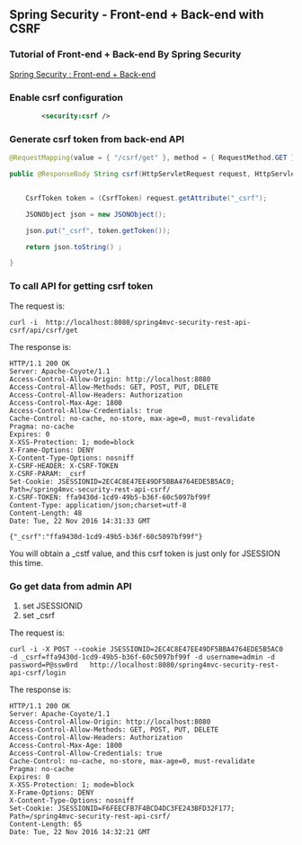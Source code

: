 Spring Security - Front-end + Back-end with CSRF
----------------

### Tutorial of Front-end + Back-end By Spring Security


[Spring Security : Front-end + Back-end](https://github.com/lucasko-tw/spring4mvc-security-rest-api)


### Enable csrf configuration

```XML
		<security:csrf />
```


### Generate csrf token from back-end API

```JAVA
@RequestMapping(value = { "/csrf/get" }, method = { RequestMethod.GET })

public @ResponseBody String csrf(HttpServletRequest request, HttpServletResponse response) {


	CsrfToken token = (CsrfToken) request.getAttribute("_csrf");	

	JSONObject json = new JSONObject();

	json.put("_csrf", token.getToken());

	return json.toString() ;

}

```

### To call API for getting csrf token

The request is:

	curl -i  http://localhost:8080/spring4mvc-security-rest-api-csrf/api/csrf/get



The response is:

	HTTP/1.1 200 OK
	Server: Apache-Coyote/1.1
	Access-Control-Allow-Origin: http://localhost:8080
	Access-Control-Allow-Methods: GET, POST, PUT, DELETE
	Access-Control-Allow-Headers: Authorization
	Access-Control-Max-Age: 1800
	Access-Control-Allow-Credentials: true
	Cache-Control: no-cache, no-store, max-age=0, must-revalidate
	Pragma: no-cache
	Expires: 0
	X-XSS-Protection: 1; mode=block
	X-Frame-Options: DENY
	X-Content-Type-Options: nosniff
	X-CSRF-HEADER: X-CSRF-TOKEN
	X-CSRF-PARAM: _csrf
	Set-Cookie: JSESSIONID=2EC4C8E47EE49DF5BBA4764EDE5B5AC0; Path=/spring4mvc-security-rest-api-csrf/
	X-CSRF-TOKEN: ffa9430d-1cd9-49b5-b36f-60c5097bf99f
	Content-Type: application/json;charset=utf-8
	Content-Length: 48
	Date: Tue, 22 Nov 2016 14:31:33 GMT

	{"_csrf":"ffa9430d-1cd9-49b5-b36f-60c5097bf99f"}

You will obtain a _cstf value, and this csrf token is just only for JSESSION this time.



### Go get data from admin API

1. set JSESSIONID
2. set _csrf


The request is:


	curl -i -X POST --cookie JSESSIONID=2EC4C8E47EE49DF5BBA4764EDE5B5AC0  -d _csrf=ffa9430d-1cd9-49b5-b36f-60c5097bf99f -d username=admin -d password=P@ssw0rd   http://localhost:8080/spring4mvc-security-rest-api-csrf/login



The response is:


	HTTP/1.1 200 OK
	Server: Apache-Coyote/1.1
	Access-Control-Allow-Origin: http://localhost:8080
	Access-Control-Allow-Methods: GET, POST, PUT, DELETE
	Access-Control-Allow-Headers: Authorization
	Access-Control-Max-Age: 1800
	Access-Control-Allow-Credentials: true
	Cache-Control: no-cache, no-store, max-age=0, must-revalidate
	Pragma: no-cache
	Expires: 0
	X-XSS-Protection: 1; mode=block
	X-Frame-Options: DENY
	X-Content-Type-Options: nosniff
	Set-Cookie: JSESSIONID=F6FEECFB7F4BCD4DC3FE243BFD32F177; Path=/spring4mvc-security-rest-api-csrf/
	Content-Length: 65
	Date: Tue, 22 Nov 2016 14:32:21 GMT









